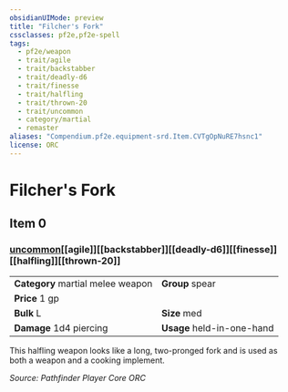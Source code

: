 ```yaml
---
obsidianUIMode: preview
title: "Filcher's Fork"
cssclasses: pf2e,pf2e-spell
tags:
  - pf2e/weapon
  - trait/agile
  - trait/backstabber
  - trait/deadly-d6
  - trait/finesse
  - trait/halfling
  - trait/thrown-20
  - trait/uncommon
  - category/martial
  - remaster
aliases: "Compendium.pf2e.equipment-srd.Item.CVTgOpNuRE7hsnc1"
license: ORC
---
```

# Filcher's Fork
## Item 0
### [uncommon](uncommon "Uncommon Rarity Trait")[[agile]][[backstabber]][[deadly-d6]][[finesse]][[halfling]][[thrown-20]]

|  |  |
| -- | -- |
| **Category** martial melee weapon | **Group** spear |
| **Price** 1 gp |  |
| **Bulk** L | **Size** med |
| **Damage** 1d4 piercing  | **Usage** held-in-one-hand |



This halfling weapon looks like a long, two-pronged fork and is used as both a weapon and a cooking implement.

*Source: Pathfinder Player Core*
*ORC*